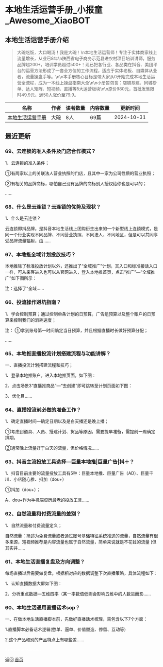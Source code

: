 # 本地生活运营手册_小报童_Awesome_XiaoBOT

## 本地生活运营手册介绍
> 大碗吃饭，大口喝汤！我是大碗！\n本地生活运营师！专注于实体商家线上流量增长，从业已8年\n陕西省电子商务示范县进农村项目培训讲师，服务品牌超200+，培训学员超过500+！现已把各行业、各品类在抖音、美团平台的运营方法形成了一套全方位的工作流程，适应于实体老板、自媒体从业者，流量操盘手等。\n\n本手册核心目标是带大家从0开始完成本地生活运营全流程，成为一本线上操盘指南大全\n\n小册暂包含：店铺基建、同城榜单、达人矩阵、短视频、直播等5大运营板块\n\n原价980元，首批发售限时49.9元，满50人涨价至79.9。  
  


|名称|作者|读者数量|内容数量|更新时间|
|---|---|---|---|---|
|[本地生活运营手册](https://xiaobot.net/p/dawan9488?refer=0b133df9-27dc-423b-8101-639049001c13)|大碗|8人|69篇|2024-10-31|

## 最近更新
### 69、云连锁的准入条件及门店合作模式？

1、云连锁的准入条件；

①有两家以上的关联法人营业执照的门店，且其中一家为公司性质的营业执照；

②有相关的品牌商标，哪怕自己没有品牌的商标别人授权给你也是可以的；

......

### 68、什么是云连锁？云连锁的优势及现状？

1、什么是云连锁？

云连锁即抖品牌，是抖音本地生活线上团购衍生出来的一个新型线上连锁模式，是同一个行业实现不同品牌、不同营业执照、不同法人、不同地区，但是可以共同享受品牌流量辐射，由......

### 67、本地推全域计划投放技巧？

本地推除了标准投放计划以外，还推出了“全域推广”计划，其入口和标准接话入口一样，可从来客进入也可以从官网进入，登入本地推首页，点击“推广”—“全域推广”如下图所示：

注：选择了“全域......

### 66、投流操作避坑指南？

1、学会控制预算；通过控制单条计划的日预算，广告组预算以及整个账户的日预算来控制我们的消耗速度；

注： ①拿到账号第一时间确定当日预算，并且根据直播时长做好预算分配；

......

### 65、本地推直播投流计划搭建流程与功能讲解？

一、直播投流计划搭建流程和技巧；

1、登录本地推账户，进入本地推页面，如下图：

2、点击场景3“直播推商品”—“去创建”即可跳转至计划页面如下图：

3、优化目......

### 64、直播投流前必做的准备工作？

1、确定直播时间—确定日期以及是白天播还是晚上播；

①考虑到道具、人员、搭建计划、货品等原因，需要提早准备，需提前一周确定排期，

②通常晚上流量好于白天的流量，但价格情况......

### 63、抖音主流投放工具选择—巨量本地推|巨量广告|抖＋？

1、抖音目前主要的流量投放工具有5种：巨量本地推、巨量广告（AD）、巨量千川、小店随心推、抖加（dou+）

①抖加（dou+）；

A、dou+作为手机端资历最老的投放工具......

### 62、自然流量和付费流量的差别？

1、自然流量和付费流量定义；

自然流量：简述为免费流量或者通过账号基础特征系统推送的流量，自然流量有很多来源，短视频推荐是内容流量也属于自然流量，简单来说就是不花钱的流量
(但其实并......

### 61、本地生活直播复盘及方向调整？

每场直播过后需要做复盘，根据相对应的数据调整下次直播策略，具体流程如下：

1、认知直播数据大屏如下图：

2、分析重点数据—五维四率（某一率数值低则会影响五维中的人数进而影......

### 60、本地生活通用直播话术sop？

一、在做本地生活直播脚本前，先做好直播话术梳理，需包含以下7个方面：

1.直播脚本必备话术逻辑(憋单、逼单、价值塑造、停留、互动等)

2.这个产品和别的产品特点上有哪些差......


<a href="https://github.com/Reno9527/awesome-xiaobot" style="color: white; text-decoration: none;">awesome-xiaobot</a>

返回 [首页](../README.md)
